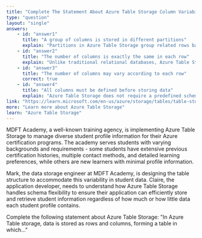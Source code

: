 ```yaml
---
title: "Complete The Statement About Azure Table Storage Column Variability"
type: "question"
layout: "single"
answers:
    - id: "answer1"
      title: "A group of columns is stored in different partitions"
      explain: "Partitions in Azure Table Storage group related rows based on a common partition key, not columns. The partition key determines which partition a row belongs to."
    - id: "answer2"
      title: "The number of columns is exactly the same in each row"
      explain: "Unlike traditional relational databases, Azure Table Storage allows each row to have a different number of columns, providing flexibility for storing semi-structured data."
    - id: "answer3"
      title: "The number of columns may vary according to each row"
      correct: true
    - id: "answer4"
      title: "All columns must be defined before storing data"
      explain: "Azure Table Storage does not require a predefined schema. Columns can be added dynamically as data is stored, making it suitable for semi-structured data scenarios."
link: "https://learn.microsoft.com/en-us/azure/storage/tables/table-storage-overview"
more: "Learn more about Azure Table Storage"
learn: "Azure Table Storage"
---
```

MDFT Academy, a well-known training agency, is implementing Azure Table Storage to manage diverse student profile information for their Azure certification programs. The academy serves students with varying backgrounds and requirements - some students have extensive previous certification histories, multiple contact methods, and detailed learning preferences, while others are new learners with minimal profile information.

Mark, the data storage engineer at MDFT Academy, is designing the table structure to accommodate this variability in student data. Claire, the application developer, needs to understand how Azure Table Storage handles schema flexibility to ensure their application can efficiently store and retrieve student information regardless of how much or how little data each student profile contains.

Complete the following statement about Azure Table Storage: "In Azure Table storage, data is stored as rows and columns, forming a table in which..."